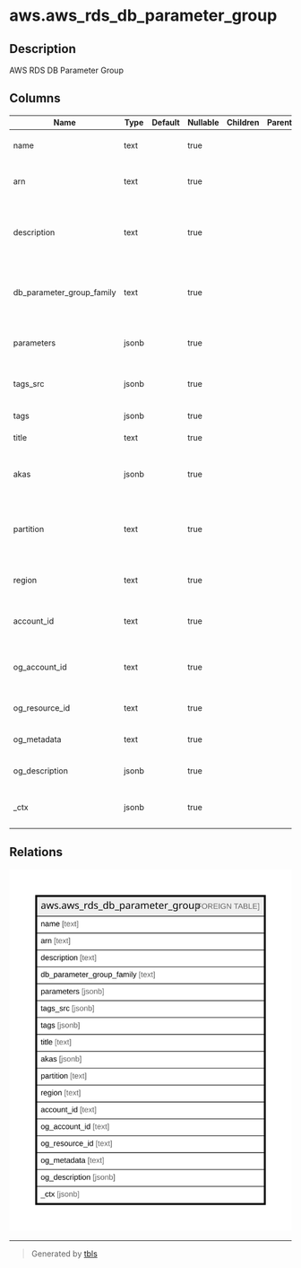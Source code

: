 # aws.aws_rds_db_parameter_group

## Description

AWS RDS DB Parameter Group

## Columns

| Name | Type | Default | Nullable | Children | Parents | Comment |
| ---- | ---- | ------- | -------- | -------- | ------- | ------- |
| name | text |  | true |  |  | The friendly name to identify the DB parameter group. |
| arn | text |  | true |  |  | The Amazon Resource Name (ARN) for the DB parameter group. |
| description | text |  | true |  |  | Provides the customer-specified description for this DB parameter group. |
| db_parameter_group_family | text |  | true |  |  | The name of the DB parameter group family that this DB parameter group is compatible with. |
| parameters | jsonb |  | true |  |  | A list of detailed parameter for a particular DB parameter group. |
| tags_src | jsonb |  | true |  |  | A list of tags attached to the DB parameter group. |
| tags | jsonb |  | true |  |  | A map of tags for the resource. |
| title | text |  | true |  |  | Title of the resource. |
| akas | jsonb |  | true |  |  | Array of globally unique identifier strings (also known as) for the resource. |
| partition | text |  | true |  |  | The AWS partition in which the resource is located (aws, aws-cn, or aws-us-gov). |
| region | text |  | true |  |  | The AWS Region in which the resource is located. |
| account_id | text |  | true |  |  | The AWS Account ID in which the resource is located. |
| og_account_id | text |  | true |  |  | The Platform Account ID in which the resource is located. |
| og_resource_id | text |  | true |  |  | The unique ID of the resource in opengovernance. |
| og_metadata | text |  | true |  |  | Platform Metadata of the AWS resource. |
| og_description | jsonb |  | true |  |  | The full model description of the resource |
| _ctx | jsonb |  | true |  |  | Steampipe context in JSON form, e.g. connection_name. |

## Relations

![er](aws.aws_rds_db_parameter_group.svg)

---

> Generated by [tbls](https://github.com/k1LoW/tbls)
